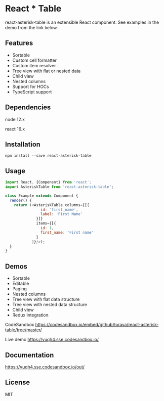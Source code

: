 # React * Table

react-asterisk-table is an extensible React component. See examples in the demo from the link below.

## Features

- Sortable
- Custom cell formatter
- Custom item resolver
- Tree view with flat or nested data
- Child view
- Nested columns
- Support for HOCs
- TypeScript support

## Dependencies

node 12.x

react 16.x

## Installation

`npm install --save react-asterisk-table`

## Usage

```javascript
import React, {Component} from 'react';
import AsteriskTable from 'react-asterisk-table';

class Example extends Component {
  render() {
    return (<AsteriskTable columns={[{
                id: 'first_name',
                label: 'First Name'
              }]}
              items={[{
                id: 1,
                first_name: 'First name'
              }
            ]}/>);
  }
}
```

## Demos

- Sortable
- Editable
- Paging
- Nested columns
- Tree view with flat data structure
- Tree view with nested data structure
- Child view
- Redux integration

CodeSandbox https://codesandbox.io/embed/github/torava/react-asterisk-table/tree/master/

Live demo https://vuqh4.sse.codesandbox.io/

## Documentation

https://vuqh4.sse.codesandbox.io/out/

## License

MIT
